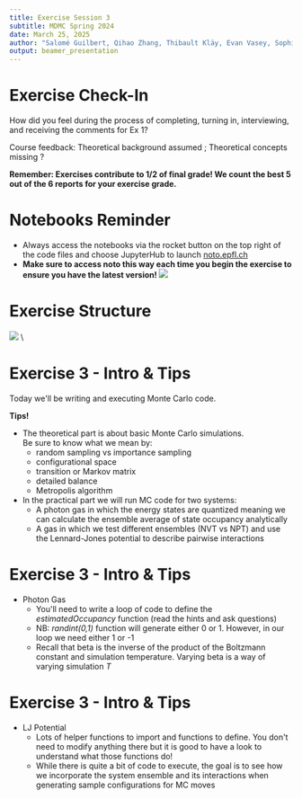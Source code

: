 ```yaml
---
title: Exercise Session 3
subtitle: MDMC Spring 2024
date: March 25, 2025
author: "Salomé Guilbert, Qihao Zhang, Thibault Kläy, Evan Vasey, Sophia Johnson, Andrea Levy"
output: beamer_presentation
---
```


# Exercise Check-In
How did you feel during the process of completing, turning in, interviewing, and receiving the comments for Ex 1?

Course feedback: Theoretical background assumed ; Theoretical concepts missing ?
  
**Remember: Exercises contribute to 1/2 of final grade! We count the best 5 out of the 6 reports for your exercise grade.**

# Notebooks Reminder

- Always access the notebooks via  the rocket button on the top right of the code files and choose JupyterHub to launch [noto.epfl.ch](https://noto.epfl.ch/) 
- **Make sure to access noto this way each time you begin the exercise to ensure you have the latest version!**
		![](/data/mdmc/img_slides/Ex1/notebooks.png)
        
# Exercise Structure

![](/data/mdmc/img_slides/Ex3/learning_goals_ex3.png) \

# Exercise 3 - Intro & Tips

Today we'll be writing and executing Monte Carlo code. 

**Tips!**

- The theoretical part is about basic Monte Carlo simulations.  \
  Be sure to know what we mean by:
  - random sampling vs importance sampling
  - configurational space
  - transition or Markov matrix
  - detailed balance
  - Metropolis algorithm
- In the practical part we will run MC code for two systems: 
  - A photon gas in which the energy states are quantized meaning we can calculate the ensemble average of state occupancy analytically
  - A gas in which we test different ensembles (NVT vs NPT) and use the Lennard-Jones potential to describe pairwise interactions

# Exercise 3 - Intro & Tips

- Photon Gas
  - You'll need to write a loop of code to define the *estimatedOccupancy* function (read the hints and ask questions)
  - NB: *randint(0,1)* function will generate either 0 or 1. However, in our loop we need either 1 or -1
  - Recall that beta is the inverse of the product of the Boltzmann constant and simulation temperature. Varying beta is a way of varying simulation *T*

# Exercise 3 - Intro & Tips

- LJ Potential
  - Lots of helper functions to import and functions to define. You don't need to modify anything there but it is good to have a look to understand what those functions do!
  - While there is quite a bit of code to execute, the goal is to see how we incorporate the system ensemble and its interactions when generating sample configurations for MC moves


